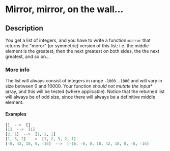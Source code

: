 # Mirror, mirror, on the wall...

## Description

You get a list of integers, and you have to write a function `mirror` that returns the "mirror" (or symmetric) version of this list: i.e. the middle element is the greatest, then the next greatest on both sides, the the next greatest, and so on...

### More info

The list will always consist of integers in range `-1000..1000` and will vary in size between 0 and 10000. Your function *should not mutate the input** array, and this will be tested (where applicable). Notice that the returned list will always be of odd size, since there will always be a definitive middle element.

#### Examples

```python
[]  -->  []
[1]  -->  [1]
[2, 1]  -->  [1, 2, 1]
[1, 3, 2]  -->  [1, 2, 3, 2, 1]
[-8, 42, 18, 0, -16]  -->  [-16, -8, 0, 18, 42, 18, 0, -8, -16]
```
